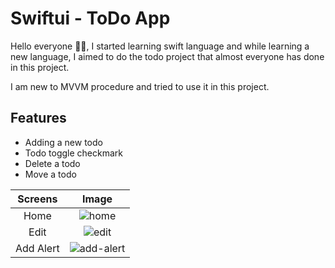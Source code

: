 # Swiftui - ToDo App

Hello everyone 👋🏻, I started learning swift language and while learning a new language, I aimed to do the todo project that almost everyone has done in this project.

I am new to MVVM procedure and tried to use it in this project.


## Features

- Adding a new todo
- Todo toggle checkmark
- Delete a todo
- Move a todo

| Screens  | Image |
| :---:   | :-: | 
| Home | ![home](https://i.ibb.co/KF0sz6F/Screen-Shot-2022-08-14-at-14-59-27.png) |
| Edit | ![edit](https://i.ibb.co/DR6BWHs/Screen-Shot-2022-08-14-at-14-38-47.png) |
| Add Alert | ![add-alert](https://i.ibb.co/4MHcN3h/Screen-Shot-2022-08-14-at-14-35-48.png) |
